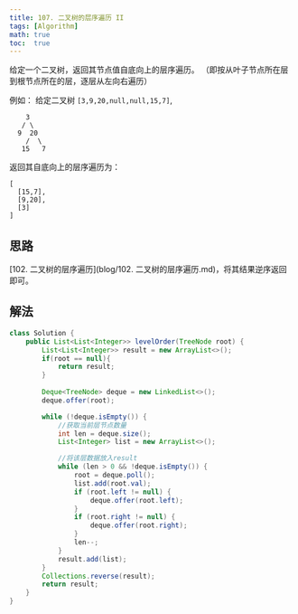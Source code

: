```yaml
---
title: 107. 二叉树的层序遍历 II
tags: [Algorithm]
math: true
toc:  true
---
```


给定一个二叉树，返回其节点值自底向上的层序遍历。 （即按从叶子节点所在层到根节点所在的层，逐层从左向右遍历）

例如：
给定二叉树 `[3,9,20,null,null,15,7]`,

```
    3
   / \
  9  20
    /  \
   15   7
```

返回其自底向上的层序遍历为：

```
[
  [15,7],
  [9,20],
  [3]
]
```

## 思路

[102. 二叉树的层序遍历](blog/102. 二叉树的层序遍历.md)，将其结果逆序返回即可。

## 解法

```java
class Solution {
    public List<List<Integer>> levelOrder(TreeNode root) {
        List<List<Integer>> result = new ArrayList<>();
        if(root == null){
            return result;
        }
        
        Deque<TreeNode> deque = new LinkedList<>();
        deque.offer(root);

        while (!deque.isEmpty()) {
            //获取当前层节点数量
            int len = deque.size();
            List<Integer> list = new ArrayList<>();

            //将该层数据放入result
            while (len > 0 && !deque.isEmpty()) {
                root = deque.poll();
                list.add(root.val);
                if (root.left != null) {
                    deque.offer(root.left);
                }
                if (root.right != null) {
                    deque.offer(root.right);
                }
                len--;
            }
            result.add(list);
        }
        Collections.reverse(result);
        return result;
    }
}
```

